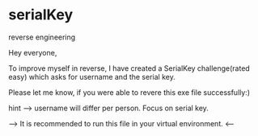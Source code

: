 # serialKey
reverse engineering


Hey everyone,

To improve myself in reverse, I have created a SerialKey challenge(rated easy) which asks for username and the serial key.

Please let me know, if you were able to revere this exe file successfully:)

hint --> username will differ per person. Focus on serial key.

--> It is recommended to run this file in your virtual environment. <--
